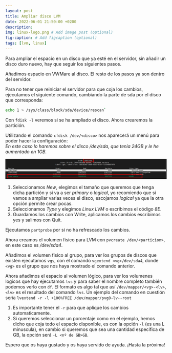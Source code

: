 ```yaml
---
layout: post
title: Ampliar disco LVM
date: 2022-06-01 21:50:00 +0200
description: 
img: linux-logo.png # Add image post (optional)
fig-caption: # Add figcaption (optional)
tags: [lvm, linux]
---
```


Para ampliar el espacio en un disco que ya esté en el servidor, sin añadir un disco duro nuevo, hay que seguir los siguientes pasos.

Añadimos espacio en VWMare al disco. El resto de los pasos ya son dentro del servidor.

Para no tener que reiniciar el servidor para que coja los cambios, ejecutamos el siguiente comando, cambiando la parte de sda por el disco que corresponda:
```bash
echo 1 > /sys/class/block/sda/device/rescan`
```

Con `fdisk -l` veremos si se ha ampliado el disco. Ahora crearemos la partición.

Utilizando el comando `cfdisk /dev/<disco>` nos aparecerá un menú para poder hacer la configuración:  
_En este caso lo haremos sobre el disco /dev/sda, que tenía 24GB y le he aumentado en 1GB._

![cfdisk](..\assets\img\posts\cfdisk.png)

1. Seleccionamos _New_, elegimos el tamaño que queremos que tenga dicha partición y si va a ser _primary_ o _logical_, yo recomiendo que si vamos a ampliar varias veces el disco, escojamos _logical_ ya que la otra opción permite crear pocas.
2. Seleccionamos _Type_ y elegimos _Linux LVM_ o escribimos el código _8E_.
3. Guardamos los cambios con Write, aplicamos los cambios escribimos yes y salimos con Quit.

Ejecutamos `partprobe` por si no ha refrescado los cambios.

Ahora creamos el volumen fisico para LVM con `pvcreate /dev/<particion>`, en este caso es _/dev/sda4_.

Añadimos el volumen fisico al grupo, para ver los grupos de discos que existen ejecutamos `vgs`, con el comando `vgextend <vg>/dev/sda4`, donde `<vg>` es el grupo que nos haya mostrado el comando anterior.

Ahora añadimos el espacio al volumen lógico, para ver los volumenes logicos que hay ejecutamos `lvs` y para saber el nombre completo también podemos verlo con `df`. El formato es algo tal que así `/dev/mapper/<vg>-<lv>`, `<lv>` es el resultado del comando `lvs`. Un ejemplo del comando en cuestión sería `lvextend -r -l +100%FREE /dev/mapper/pvg0-lv--root`

1. Es importante tener el `-r` para que aplique los cambios automaticamente.
2. Si queremos seleccionar un porcentaje como en el ejemplo, hemos dicho que coja todo el espacio disponible, es con la opción `-l` (es una L minuscula), en cambio si queremos que sea una cantidad especifica de GB, la opción será `-L <nº de GB>GB`.

Espero que os haya gustado y os haya servido de ayuda. ¡Hasta la próxima!
